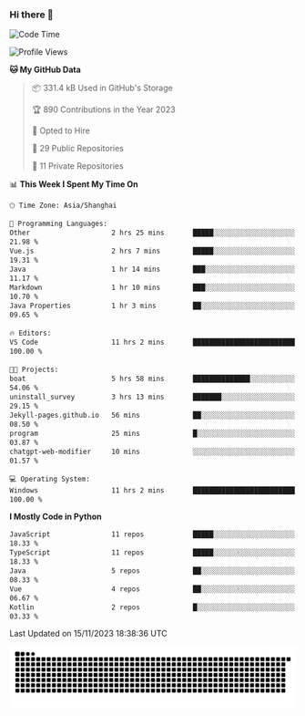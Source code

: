 ### Hi there 👋
<!--START_SECTION:waka-->
![Code Time](http://img.shields.io/badge/Code%20Time-425%20hrs%2032%20mins-blue)

![Profile Views](http://img.shields.io/badge/Profile%20Views-0-blue)

**🐱 My GitHub Data** 

> 📦 331.4 kB Used in GitHub's Storage 
 > 
> 🏆 890 Contributions in the Year 2023
 > 
> 💼 Opted to Hire
 > 
> 📜 29 Public Repositories 
 > 
> 🔑 11 Private Repositories 
 > 
📊 **This Week I Spent My Time On** 

```text
🕑︎ Time Zone: Asia/Shanghai

💬 Programming Languages: 
Other                    2 hrs 25 mins       █████░░░░░░░░░░░░░░░░░░░░   21.98 % 
Vue.js                   2 hrs 7 mins        █████░░░░░░░░░░░░░░░░░░░░   19.31 % 
Java                     1 hr 14 mins        ███░░░░░░░░░░░░░░░░░░░░░░   11.17 % 
Markdown                 1 hr 10 mins        ███░░░░░░░░░░░░░░░░░░░░░░   10.70 % 
Java Properties          1 hr 3 mins         ██░░░░░░░░░░░░░░░░░░░░░░░   09.65 % 

🔥 Editors: 
VS Code                  11 hrs 2 mins       █████████████████████████   100.00 % 

🐱‍💻 Projects: 
boat                     5 hrs 58 mins       ██████████████░░░░░░░░░░░   54.06 % 
uninstall_survey         3 hrs 13 mins       ███████░░░░░░░░░░░░░░░░░░   29.15 % 
Jekyll-pages.github.io   56 mins             ██░░░░░░░░░░░░░░░░░░░░░░░   08.50 % 
program                  25 mins             █░░░░░░░░░░░░░░░░░░░░░░░░   03.87 % 
chatgpt-web-modifier     10 mins             ░░░░░░░░░░░░░░░░░░░░░░░░░   01.57 % 

💻 Operating System: 
Windows                  11 hrs 2 mins       █████████████████████████   100.00 % 
```

**I Mostly Code in Python** 

```text
JavaScript               11 repos            █████░░░░░░░░░░░░░░░░░░░░   18.33 % 
TypeScript               11 repos            █████░░░░░░░░░░░░░░░░░░░░   18.33 % 
Java                     5 repos             ██░░░░░░░░░░░░░░░░░░░░░░░   08.33 % 
Vue                      4 repos             ██░░░░░░░░░░░░░░░░░░░░░░░   06.67 % 
Kotlin                   2 repos             █░░░░░░░░░░░░░░░░░░░░░░░░   03.33 % 
```




 Last Updated on 15/11/2023 18:38:36 UTC
<!--END_SECTION:waka-->

<picture>
  <source media="(prefers-color-scheme: dark)" srcset="https://raw.githubusercontent.com/14790897/14790897/output/github-contribution-grid-snake-dark.svg" />
  <source media="(prefers-color-scheme: light)" srcset="https://raw.githubusercontent.com/14790897/14790897/output/github-contribution-grid-snake.svg" />
  <img alt="github-snake" src="https://raw.githubusercontent.com/14790897/14790897/output/github-contribution-grid-snake.svg" />
</picture>
